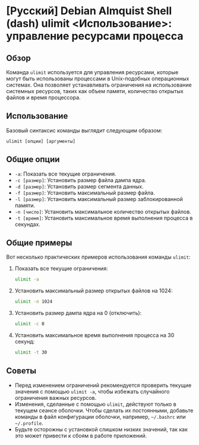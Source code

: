 # [Русский] Debian Almquist Shell (dash) ulimit <Использование>: управление ресурсами процесса

## Обзор
Команда `ulimit` используется для управления ресурсами, которые могут быть использованы процессами в Unix-подобных операционных системах. Она позволяет устанавливать ограничения на использование системных ресурсов, таких как объем памяти, количество открытых файлов и время процессора.

## Использование
Базовый синтаксис команды выглядит следующим образом:

```
ulimit [опции] [аргументы]
```

## Общие опции
- `-a`: Показать все текущие ограничения.
- `-c [размер]`: Установить размер файла дампа ядра.
- `-d [размер]`: Установить размер сегмента данных.
- `-f [размер]`: Установить максимальный размер файла.
- `-l [размер]`: Установить максимальный размер заблокированной памяти.
- `-n [число]`: Установить максимальное количество открытых файлов.
- `-t [время]`: Установить максимальное время выполнения процесса в секундах.

## Общие примеры
Вот несколько практических примеров использования команды `ulimit`:

1. Показать все текущие ограничения:
   ```sh
   ulimit -a
   ```

2. Установить максимальный размер открытых файлов на 1024:
   ```sh
   ulimit -n 1024
   ```

3. Установить размер дампа ядра на 0 (отключить):
   ```sh
   ulimit -c 0
   ```

4. Установить максимальное время выполнения процесса на 30 секунд:
   ```sh
   ulimit -t 30
   ```

## Советы
- Перед изменением ограничений рекомендуется проверить текущие значения с помощью `ulimit -a`, чтобы избежать случайного ограничения важных ресурсов.
- Изменения, сделанные с помощью `ulimit`, действуют только в текущем сеансе оболочки. Чтобы сделать их постоянными, добавьте команды в файл конфигурации оболочки, например, `~/.bashrc` или `~/.profile`.
- Будьте осторожны с установкой слишком низких значений, так как это может привести к сбоям в работе приложений.